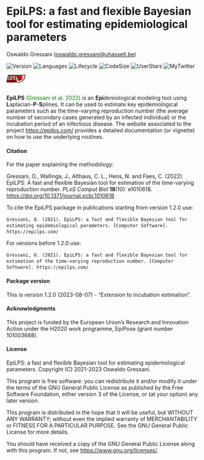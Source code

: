 EpiLPS: a fast and flexible Bayesian tool for estimating epidemiological
parameters
================
Oswaldo Gressani (<oswaldo.gressani@uhasselt.be>)

<!-- Introduce badges -->

![Version](https://img.shields.io/badge/Version-1.2.0-MediumSeaGreen)
![Languages](https://img.shields.io/badge/Languages-R%2C%20C%2B%2B-informational)
![Lifecycle](https://img.shields.io/badge/lifecycle-stabilizing-green)
![CodeSize](https://img.shields.io/github/languages/code-size/oswaldogressani/EpiLPS?color=orange&label=Code%20size&style=plastic)
![UserStars](https://img.shields.io/github/stars/oswaldogressani/EpiLPS?style=social)
![MyTwitter](https://img.shields.io/twitter/follow/OswaldoGressani?style=social)

<img src="man/figures/gplv3-or-later.png" width="10%" style="display: block; margin: auto auto auto 0;" />

<br>

**EpiLPS** <span style="color: green;"> (Gressani et al. 2022)</span> is
an **Epi**demiological modeling tool using
**L**aplacian-**P**-**S**plines. It can be used to estimate key
epidemiological parameters such as the time-varying reproduction number
(the average number of secondary cases generated by an infected
individual) or the incubation period of an infectious disease. The
website associated to the project <https://epilps.com/> provides a
detailed documentation (or vignette) on how to use the underlying
routines.

#### Citation

For the paper explaining the methodology:

Gressani, O., Wallinga, J., Althaus, C. L., Hens, N. and Faes, C.
(2022). EpiLPS: A fast and flexible Bayesian tool for estimation of the
time-varying reproduction number. *PLoS Comput Biol* **18**(10):
e1010618. <https://doi.org/10.1371/journal.pcbi.1010618>.

To cite the EpiLPS package in publications starting from version 1.2.0
use:

    Gressani, O. (2021). EpiLPS: a fast and flexible Bayesian tool for 
    estimating epidemiological parameters. [Computer Software]. https://epilps.com/

For versions before 1.2.0 use:

    Gressani, O. (2021). EpiLPS: a fast and flexible Bayesian tool for 
    estimation of the time-varying reproduction number. [Computer Software]. https://epilps.com/

#### Package version

This is version 1.2.0 (2023-08-07) - “Extension to incubation
estimation”.

#### Acknowledgments

This project is funded by the European Union’s Research and Innovation
Action under the H2020 work programme, EpiPose (grant number 101003688).

#### License

EpiLPS: a fast and flexible Bayesian tool for estimating epidemiological
parameters. Copyright (C) 2021-2023 Oswaldo Gressani.

This program is free software: you can redistribute it and/or modify it
under the terms of the GNU General Public License as published by the
Free Software Foundation, either version 3 of the License, or (at your
option) any later version.

This program is distributed in the hope that it will be useful, but
WITHOUT ANY WARRANTY; without even the implied warranty of
MERCHANTABILITY or FITNESS FOR A PARTICULAR PURPOSE. See the GNU General
Public License for more details.

You should have received a copy of the GNU General Public License along
with this program. If not, see <https://www.gnu.org/licenses/>.

